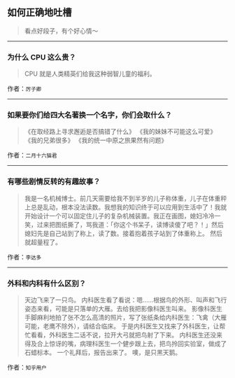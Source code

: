 ## 如何正确地吐槽

> 看点好段子，有个好心情～


 
---

### 为什么 CPU 这么贵？

> CPU 就是人类精英们给我这种弱智儿童的福利。


作者：`厉子卿`

---

### 如果要你们给四大名著换一个名字，你们会取什么？

> 《在取经路上寻求邂逅是否搞错了什么》
> 《我的妹妹不可能这么可爱》
> 《我的兄弟很多》
> 《我的统一中原之旅果然有问题》


作者：`二月十六猫君`

---

### 有哪些剧情反转的有趣故事？

> 我是一名机械博士。前几天需要给我不到半岁的儿子称体重，儿子在体重秤上总是乱动，根本没法读数。我想我的知识终于可以应用到生活中了！我就开始设计一个可以固定住儿子的复杂机械装置。我正在画图，媳妇冷冷一笑，过来把图纸撕了，骂我道：「你这个书呆子，读博读傻了吧？！」然后媳妇先是自己站到了称上，读了数。接着抱着孩子站到了体重称上。
> 然后就超量程了。


作者：`李达多`

---

### 外科和内科有什么区别？

> 天边飞来了一只鸟。
> 内科医生看了看说：嗯……根据鸟的外形、叫声和飞行姿态来看，可能是只落单的大雁。去给我把影像科医生叫来。
> 影像科医生手脚麻利地拍了张不怎么高清的照片，写了张纸条给内科医生：飞禽（大雁可能，老鹰不除外），请结合临床。
> 于是内科医生又找来了外科医生，让帮忙看看，外科医生二话不说，拉开大弓就把鸟射了下来。
> 内科医生还没来得及合上惊讶的嘴，病理科医生一个健步跟上去，把鸟拎回实验室，做成了石蜡标本。
> 一个礼拜后，报告出来了。
> 噢，是只黑天鹅。


作者：`知乎用户`